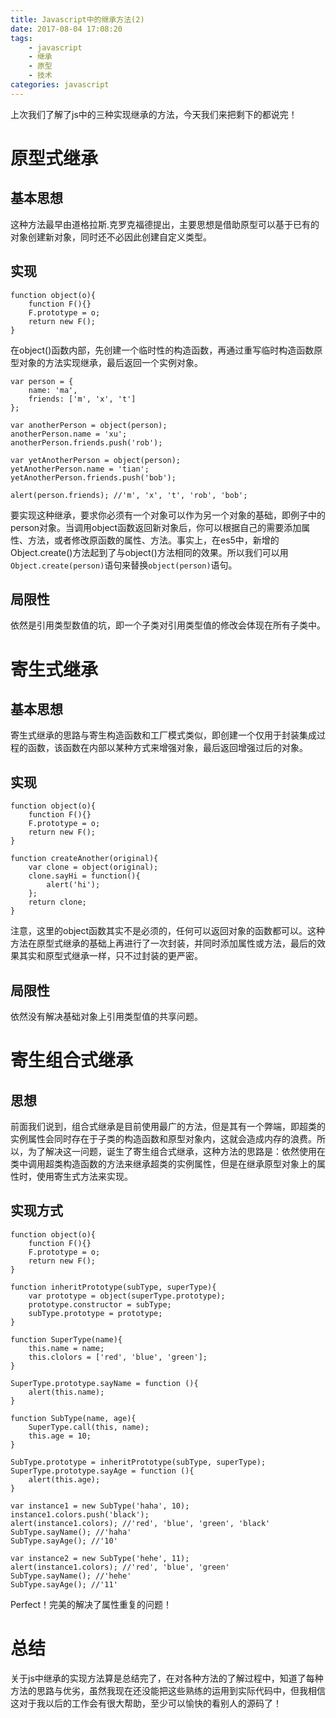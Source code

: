 ```yaml
---
title: Javascript中的继承方法(2)
date: 2017-08-04 17:08:20
tags:
	- javascript
	- 继承
	- 原型
	- 技术
categories: javascript
---
```


上次我们了解了js中的三种实现继承的方法，今天我们来把剩下的都说完！

<!-- more -->

# 原型式继承

## 基本思想

这种方法最早由道格拉斯.克罗克福德提出，主要思想是借助原型可以基于已有的对象创建新对象，同时还不必因此创建自定义类型。

## 实现

```
function object(o){
	function F(){}
	F.prototype = o;
	return new F();
}
```

在object()函数内部，先创建一个临时性的构造函数，再通过重写临时构造函数原型对象的方法实现继承，最后返回一个实例对象。

```
var person = {
	name: 'ma',
	friends: ['m', 'x', 't']
};

var anotherPerson = object(person);
anotherPerson.name = 'xu';
anotherPerson.friends.push('rob');

var yetAnotherPerson = object(person);
yetAnotherPerson.name = 'tian';
yetAnotherPerson.friends.push('bob');

alert(person.friends); //'m', 'x', 't', 'rob', 'bob';

```

要实现这种继承，要求你必须有一个对象可以作为另一个对象的基础，即例子中的person对象。当调用object函数返回新对象后，你可以根据自己的需要添加属性、方法，或者修改原函数的属性、方法。事实上，在es5中，新增的Object.create()方法起到了与object()方法相同的效果。所以我们可以用`Object.create(person)`语句来替换`object(person)`语句。

## 局限性

依然是引用类型数值的坑，即一个子类对引用类型值的修改会体现在所有子类中。

# 寄生式继承

## 基本思想

寄生式继承的思路与寄生构造函数和工厂模式类似，即创建一个仅用于封装集成过程的函数，该函数在内部以某种方式来增强对象，最后返回增强过后的对象。

## 实现

```
function object(o){
	function F(){}
	F.prototype = o;
	return new F();
}

function createAnother(original){
	var clone = object(original);
	clone.sayHi = function(){
		alert('hi');
	};
	return clone;
}
```

注意，这里的object函数其实不是必须的，任何可以返回对象的函数都可以。这种方法在原型式继承的基础上再进行了一次封装，并同时添加属性或方法，最后的效果其实和原型式继承一样，只不过封装的更严密。

## 局限性

依然没有解决基础对象上引用类型值的共享问题。

# 寄生组合式继承

## 思想

前面我们说到，组合式继承是目前使用最广的方法，但是其有一个弊端，即超类的实例属性会同时存在于子类的构造函数和原型对象内，这就会造成内存的浪费。所以，为了解决这一问题，诞生了寄生组合式继承，这种方法的思路是：依然使用在类中调用超类构造函数的方法来继承超类的实例属性，但是在继承原型对象上的属性时，使用寄生式方法来实现。

## 实现方式

```
function object(o){
	function F(){}
	F.prototype = o;
	return new F();
}

function inheritPrototype(subType, superType){
	var prototype = object(superType.prototype);
	prototype.constructor = subType;
	subType.prototype = prototype;
}

function SuperType(name){
	this.name = name;
	this.clolors = ['red', 'blue', 'green'];
}

SuperType.prototype.sayName = function (){
	alert(this.name);
}

function SubType(name, age){
	SuperType.call(this, name);
	this.age = 10;
}

SubType.prototype = inheritPrototype(subType, superType);
SuperType.prototype.sayAge = function (){
	alert(this.age);
}

var instance1 = new SubType('haha', 10);
instance1.colors.push('black');
alert(instance1.colors); //'red', 'blue', 'green', 'black'
SubType.sayName(); //'haha'
SubType.sayAge(); //'10'

var instance2 = new SubType('hehe', 11);
alert(instance1.colors); //'red', 'blue', 'green'
SubType.sayName(); //'hehe'
SubType.sayAge(); //'11'
```

Perfect！完美的解决了属性重复的问题！

# 总结

关于js中继承的实现方法算是总结完了，在对各种方法的了解过程中，知道了每种方法的思路与优劣，虽然我现在还没能把这些熟练的运用到实际代码中，但我相信这对于我以后的工作会有很大帮助，至少可以愉快的看别人的源码了！

